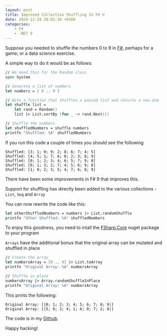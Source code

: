 ```yaml
---
layout: post
title: Improved Collection Shuffling In F# 9
date: 2024-11-29 20:02:34 +0300
categories:
    - F#
    - .NET 9
---
```


Suppose you needed to shuffle the numbers 0 to 9 in [F#](https://fsharp.org), perhaps for a game; or a data science exercise.

A simple way to do it would be as follows:

```fsharp
// We need this for the Random class
open System

// Generate a list of numbers
let numbers = [ 0 .. 9 ]

// Wite a function that shuffles a passed list and returns a new one
let shuffle list =
    let rand = Random()
    list |> List.sortBy (fun _ -> rand.Next())

// Shuffle the numbers
let shuffledNumbers = shuffle numbers
printfn "Shuffled: %A" shuffledNumbers
```

If you run this code a couple of times  you should see the following

```plaintext
Shuffled: [3; 1; 0; 9; 2; 8; 6; 7; 4; 5]
Shuffled: [4; 5; 1; 7; 6; 0; 2; 3; 8; 9]
Shuffled: [0; 1; 2; 3; 4; 6; 5; 7; 9; 8]
Shuffled: [0; 1; 3; 2; 7; 4; 5; 6; 9; 8]
Shuffled: [1; 0; 2; 3; 5; 4; 7; 6; 8; 9]
```

There have been some improvements in F# 9 that improves this.

Support for shuffling has directly been added to the various collections - `List`, `Seq` and `Array`

You can now rewrite the code like this:

```fsharp
let otherShuffledNumbers = numbers |> List.randomShuffle
printfn "Other Shuffled: %A" shuffledNumbers
```

To enjoy this goodness, you need to intall the [FSharp.Core](https://www.nuget.org/packages/fsharp.core/) nuget package to your program

`Arrays` have the additional bonus that the original array can be mutated and shuffled in place

```fsharp
// Create the array
let numbersArray = [0 .. 9] |> List.toArray
printfn "Original Array: %A" numbersArray

// Shuffle in place
numbersArray |> Array.randomShuffleInPlace
printfn "Original Array: %A" numbersArray
```

This prints the following:

```plaintext
Original Array: [|0; 1; 2; 3; 4; 5; 6; 7; 8; 9|]
Original Array: [|5; 9; 3; 4; 1; 6; 0; 7; 2; 8|]
```

The code is in my [Github](https://github.com/conradakunga/BlogCode/blob/master/FSharpShuffling.fsx).

Happy hacking!